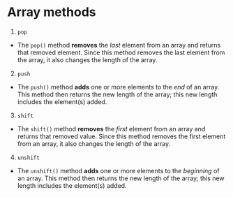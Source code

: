 # Array methods

1. `pop`
* The `pop()` method **removes** the *last* element from an array and returns that removed element. Since this method removes the last element from the array, it also changes the length of the array.

2. `push`
* The `push()` method **adds** one or more elements to the *end* of an array. This method then returns the new length of the array; this new length includes the element(s) added.

3. `shift`
* The `shift()` method **removes** the *first* element from an array and returns that removed value. Since this method removes the first element from an array, it also changes the length of the array.

4. `unshift`
* The `unshift()` method **adds** one or more elements to the *beginning* of an array. This method then returns the new length of the array; this new length includes the element(s) added. 
